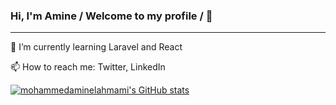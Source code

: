 ### Hi, I'm Amine / Welcome to my profile / 👋
-------------------------

🔭 I’m currently learning Laravel and React


📫 How to reach me: Twitter, LinkedIn

[![mohammedaminelahmami's GitHub stats](https://github-readme-stats.vercel.app/api?username=mohammedaminelahmami)](https://github.com/mohammedaminelahmami/github-readme-stats)

